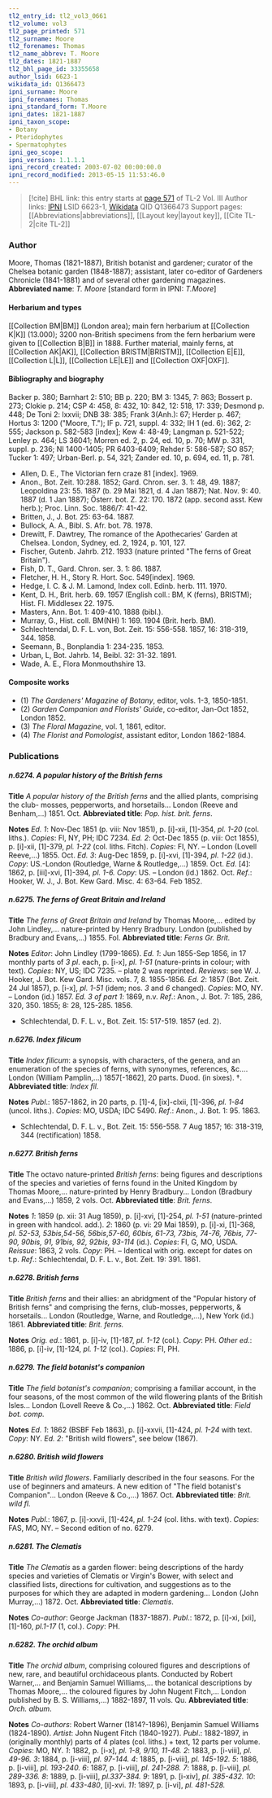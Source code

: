 ```yaml
---
tl2_entry_id: tl2_vol3_0661
tl2_volume: vol3
tl2_page_printed: 571
tl2_surname: Moore
tl2_forenames: Thomas
tl2_name_abbrev: T. Moore
tl2_dates: 1821-1887
tl2_bhl_page_id: 33355658
author_lsid: 6623-1
wikidata_id: Q1366473
ipni_surname: Moore
ipni_forenames: Thomas
ipni_standard_form: T.Moore
ipni_dates: 1821-1887
ipni_taxon_scope: 
- Botany
- Pteridophytes
- Spermatophytes
ipni_geo_scope: 
ipni_version: 1.1.1.1
ipni_record_created: 2003-07-02 00:00:00.0
ipni_record_modified: 2013-05-15 11:53:46.0
---
```


> [!cite] BHL link: this entry starts at [page 571](https://www.biodiversitylibrary.org/page/33355658) of TL-2 Vol. III
> Author links: [IPNI](https://www.ipni.org/a/6623-1) LSID 6623-1, [Wikidata](https://www.wikidata.org/wiki/Q1366473) QID Q1366473
> Support pages: [[Abbreviations|abbreviations]], [[Layout key|layout key]], [[Cite TL-2|cite TL-2]]

### Author

Moore, Thomas (1821-1887), British botanist and gardener; curator of the Chelsea botanic garden (1848-1887); assistant, later co-editor of Gardeners Chronicle (1841-1881) and of several other gardening magazines. 
**Abbreviated name**: *T. Moore* \[standard form in IPNI: *T.Moore*\]

#### Herbarium and types

[[Collection BM|BM]] (London area); main fern herbarium at [[Collection K|K]] (13.000); 3200 non-British specimens from the fern herbarium were given to [[Collection B|B]] in 1888. Further material, mainly ferns, at [[Collection AK|AK]], [[Collection BRISTM|BRISTM]], [[Collection E|E]], [[Collection L|L]], [[Collection LE|LE]] and [[Collection OXF|OXF]].

#### Bibliography and biography

Backer p. 380; Barnhart 2: 510; BB p. 220; BM 3: 1345, 7: 863; Bossert p. 273; Clokie p. 214; CSP 4: 458, 8: 432, 10: 842, 12: 518, 17: 339; Desmond p. 448; De Toni 2: lxxvii; DNB 38: 385; Frank 3(Anh.): 67; Herder p. 467; Hortus 3: 1200 ("Moore, T."); IF p. 721, suppl. 4: 332; IH 1 (ed. 6): 362, 2: 555; Jackson p. 582-583 \[index\]; Kew 4: 48-49; Langman p. 521-522; Lenley p. 464; LS 36041; Morren ed. 2, p. 24, ed. 10, p. 70; MW p. 331, suppl. p. 236; NI 1400-1405; PR 6403-6409; Rehder 5: 586-587; SO 857; Tucker 1: 497; Urban-Berl. p. 54, 321; Zander ed. 10, p. 694, ed. 11, p. 781.
- Allen, D. E., The Victorian fern craze 81 \[index\]. 1969.
- Anon., Bot. Zeit. 10:288. 1852; Gard. Chron. ser. 3. 1: 48, 49. 1887; Leopoldina 23: 55. 1887 (b. 29 Mai 1821, d. 4 Jan 1887); Nat. Nov. 9: 40. 1887 (d. 1 Jan 1887); Österr. bot. Z. 22: 170. 1872 (app. second asst. Kew herb.); Proc. Linn. Soc. 1886/7: 41-42.
- Britten, J., J. Bot. 25: 63-64. 1887.
- Bullock, A. A., Bibl. S. Afr. bot. 78. 1978.
- Drewitt, F. Dawtrey, The romance of the Apothecaries' Garden at Chelsea. London, Sydney, ed. 2, 1924, p. 101, 127.
- Fischer, Gutenb. Jahrb. 212. 1933 (nature printed "The ferns of Great Britain").
- Fish, D. T., Gard. Chron. ser. 3. 1: 86. 1887.
- Fletcher, H. H., Story R. Hort. Soc. 549\[index\]. 1969.
- Hedge, I. C. & J. M. Lamond, Index coll. Edinb. herb. 111. 1970.
- Kent, D. H., Brit. herb. 69. 1957 (English coll.: BM, K (ferns), BRISTM); Hist. Fl. Middlesex 22. 1975.
- Masters, Ann. Bot. 1: 409-410. 1888 (bibl.).
- Murray, G., Hist. coll. BM(NH) 1: 169. 1904 (Brit. herb. BM).
- Schlechtendal, D. F. L. von, Bot. Zeit. 15: 556-558. 1857, 16: 318-319, 344. 1858.
- Seemann, B., Bonplandia 1: 234-235. 1853.
- Urban, L, Bot. Jahrb. 14, Beibl. 32: 31-32. 1891.
- Wade, A. E., Flora Monmouthshire 13.

#### Composite works

- (1) *The Gardeners' Magazine of Botany*, editor, vols. 1-3, 1850-1851.
- (2) *Garden Companion and Florists' Guide*, co-editor, Jan-Oct 1852, London 1852.
- (3) *The Floral Magazine*, vol. 1, 1861, editor.
- (4) *The Florist and Pomologist*, assistant editor, London 1862-1884.

### Publications

##### n.6274. A popular history of the British ferns

**Title**
*A popular history of the British ferns* and the allied plants, comprising the club- mosses, pepperworts, and horsetails... London (Reeve and Benham,...) 1851. Oct.
**Abbreviated title**: *Pop. hist. brit. ferns*.

**Notes**
*Ed. 1*: Nov-Dec 1851 (p. viii: Nov 1851), p. \[i\]-xii, \[1\]-354, *pl. 1-20* (col. liths.). *Copies*: Fl, NY, PH; IDC 7234.
*Ed. 2*: Oct-Dec 1855 (p. viii: Oct 1855), p. \[i\]-xii, \[1\]-379, *pl. 1-22* (col. liths. Fitch). *Copies*: Fl, NY. – London (Lovell Reeve,...) 1855. Oct.
*Ed. 3*: Aug-Dec 1859, p. \[i\]-xvi, \[1\]-394, *pl. 1-22* (id.). *Copy*: US.-London (Routledge, Warne & Routledge,...) 1859. Oct.
*Ed*. \[4\]: 1862, p. \[iii\]-xvi, \[1\]-394, *pl. 1-6. Copy*: US. – London (id.) 1862. Oct.
*Ref*.: Hooker, W. J., J. Bot. Kew Gard. Misc. 4: 63-64. Feb 1852.

##### n.6275. The ferns of Great Britain and Ireland

**Title**
*The ferns of Great Britain and Ireland* by Thomas Moore,... edited by John Lindley,... nature-printed by Henry Bradbury. London (published by Bradbury and Evans,...) 1855. Fol.
**Abbreviated title**: *Ferns Gr. Brit.*

**Notes**
*Editor*: John Lindley (1799-1865).
*Ed. 1*: Jun 1855-Sep 1856, in 17 monthly parts of *3 pl*. each, p. \[i-x\], *pl. 1-51* (nature-prints in colour; with text). *Copies*: NY, US; IDC 7235. – plate 2 was reprinted. *Reviews*: see W. J. Hooker, J. Bot. Kew Gard. Misc. vols. 7, 8. 1855-1856.
*Ed. 2*: 1857 (Bot. Zeit. 24 Jul 1857), p. \[i-x\], *pl. 1-51* (idem; nos. *3* and *6* changed). *Copies*: MO, NY. – London (id.) 1857.
*Ed. 3 of part 1*: 1869, n.v.
*Ref*.: Anon., J. Bot. 7: 185, 286, 320, 350. 1855; 8: 28, 125-285. 1856.
- Schlechtendal, D. F. L. v., Bot. Zeit. 15: 517-519. 1857 (ed. 2).

##### n.6276. Index filicum

**Title**
*Index filicum*: a synopsis, with characters, of the genera, and an enumeration of the species of ferns, with synonymes, references, &c.... London (William Pamplin,...) 1857\[-1862\], 20 parts. Duod. (in sixes). †.
**Abbreviated title**: *Index fil.*

**Notes**
*Publ*.: 1857-1862, in 20 parts, p. \[1\]-4, \[ix\]-clxii, \[1\]-396, *pl. 1-84* (uncol. liths.). *Copies*: MO, USDA; IDC 5490.
*Ref*.: Anon., J. Bot. 1: 95. 1863.
- Schlechtendal, D. F. L. v., Bot. Zeit. 15: 556-558. 7 Aug 1857; 16: 318-319, 344 (rectification) 1858.

##### n.6277. British ferns

**Title**
The octavo nature-printed *British ferns*: being figures and descriptions of the species and varieties of ferns found in the United Kingdom by Thomas Moore,... nature-printed by Henry Bradbury... London (Bradbury and Evans,...) 1859, 2 vols. Oct.
**Abbreviated title**: *Brit. ferns*.

**Notes**
*1*: 1859 (p. xii: 31 Aug 1859), p. \[i\]-xvi, \[1\]-254, *pl. 1-51* (nature-printed in green with handcol. add.).
*2*: 1860 (p. vi: 29 Mai 1859), p. \[i\]-xi, \[1\]-368, *pl. 52-53, 53bis*,*54-56, 56bis*,*57-60, 60bis, 61-73, 73bis, 74-76, 76bis, 77-90, 90bis, 91, 91bis, 92, 92bis, 93-114* (id.).
*Copies*: FI, G, MO, USDA.
*Reissue*: 1863, 2 vols. *Copy*: PH. – Identical with orig. except for dates on t.p.
*Ref*.: Schlechtendal, D. F. L. v., Bot. Zeit. 19: 391. 1861.

##### n.6278. British ferns

**Title**
*British ferns* and their allies: an abridgment of the "Popular history of British ferns" and comprising the ferns, club-mosses, pepperworts, & horsetails... London (Routledge, Warne, and Routledge,...), New York (id.) 1861.
**Abbreviated title**: *Brit. ferns.*

**Notes**
*Orig. ed*.: 1861, p. \[i\]-iv, \[1\]-187, *pl. 1-12* (col.). *Copy*: PH.
*Other ed*.: 1886, p. \[i\]-iv, \[1\]-124, *pl. 1-12* (col.). *Copies*: FI, PH.

##### n.6279. The field botanist's companion

**Title**
*The field botanist's companion*; comprising a familiar account, in the four seasons, of the most common of the wild flowering plants of the British Isles... London (Lovell Reeve & Co.,...) 1862. Oct.
**Abbreviated title**: *Field bot. comp.*

**Notes**
*Ed. 1*: 1862 (BSBF Feb 1863), p. \[i\]-xxvii, \[1\]-424, *pl. 1-24* with text. *Copy*: NY.
*Ed. 2*: "British wild flowers", see below (1867).

##### n.6280. British wild flowers

**Title**
*British wild flowers*. Familiarly described in the four seasons. For the use of beginners and amateurs. A new edition of "The field botanist's Companion"... London (Reeve & Co.,...) 1867. Oct.
**Abbreviated title**: *Brit. wild fl.*

**Notes**
*Publ*.: 1867, p. \[i\]-xxvii, \[1\]-424, *pl. 1-24* (col. liths. with text). *Copies*: FAS, MO, NY. – Second edition of no. 6279.

##### n.6281. The Clematis

**Title**
*The Clematis* as a garden flower: being descriptions of the hardy species and varieties of Clematis or Virgin's Bower, with select and classified lists, directions for cultivation, and suggestions as to the purposes for which they are adapted in modern gardening... London (John Murray,...) 1872. Oct.
**Abbreviated title**: *Clematis*.

**Notes**
*Co-author*: George Jackman (1837-1887).
*Publ*.: 1872, p. \[i\]-xi, \[xii\], \[1\]-160, *pl.1-17* (1, col.). *Copy*: PH.

##### n.6282. The orchid album

**Title**
*The orchid album*, comprising coloured figures and descriptions of new, rare, and beautiful orchidaceous plants. Conducted by Robert Warner,... and Benjamin Samuel Williams,... the botanical descriptions by Thomas Moore,... the coloured figures by John Nugent Fitch,... London published by B. S. Williams,...) 1882-1897, 11 vols. Qu.
**Abbreviated title**: *Orch. album*.

**Notes**
*Co-authors*: Robert Warner (1814?-1896), Benjamin Samuel Williams (1824-1890). *Artist*: John Nugent Fitch (1840-1927).
*Publ*.: 1882-1897, in (originally monthly) parts of 4 plates (col. liths.) + text, 12 parts per volume. *Copies*: MO, NY.
*1*: 1882, p. \[i-x\], *pl. 1-8, 9/10, 11-48.*
*2*: 1883, p. \[i-viii\], *pl. 49-96.*
*3*: 1884, p. \[i-viii\], *pl. 97-144.*
*4*: 1885, p. \[i-viii\], *pl. 145-192.*
*5*: 1886, p. \[i-viii\], *pl. 193-240.*
*6*: 1887, p. \[i-viii\], *pl. 241-288.*
*7*: 1888, p. \[i-viii\], *pl. 289-336.*
*8*: 1889, p. \[i-viii\], *pl.337-384.*
*9*: 1891, p. \[i-xiv\], *pl. 385-432.*
*10*: 1893, p. \[i-viii\], *pl. 433-480*, \[i\]-xvi.
*11*: 1897, p. \[i-vi\], *pl. 481-528.*

